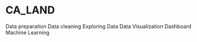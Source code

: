 # CA_LAND
Data preparation 
Data cleaning 
Exploring Data 
Data Visualization 
Dashboard
Machine Learning 
